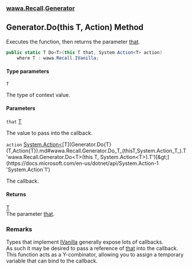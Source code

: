### [wawa.Recall](wawa.Recall.md 'wawa.Recall').[Generator](Generator.md 'wawa.Recall.Generator')

## Generator.Do<T>(this T, Action<T>) Method

Executes the function, then returns the parameter [that](Generator.Do{T}(T,Action{T}).md#wawa.Recall.Generator.Do_T_(thisT,System.Action_T_).that 'wawa.Recall.Generator.Do<T>(this T, System.Action<T>).that').

```csharp
public static T Do<T>(this T that, System.Action<T> action)
    where T : wawa.Recall.IVanilla;
```
#### Type parameters

<a name='wawa.Recall.Generator.Do_T_(thisT,System.Action_T_).T'></a>

`T`

The type of context value.
#### Parameters

<a name='wawa.Recall.Generator.Do_T_(thisT,System.Action_T_).that'></a>

`that` [T](Generator.Do{T}(T,Action{T}).md#wawa.Recall.Generator.Do_T_(thisT,System.Action_T_).T 'wawa.Recall.Generator.Do<T>(this T, System.Action<T>).T')

The value to pass into the callback.

<a name='wawa.Recall.Generator.Do_T_(thisT,System.Action_T_).action'></a>

`action` [System.Action&lt;](https://docs.microsoft.com/en-us/dotnet/api/System.Action-1 'System.Action`1')[T](Generator.Do{T}(T,Action{T}).md#wawa.Recall.Generator.Do_T_(thisT,System.Action_T_).T 'wawa.Recall.Generator.Do<T>(this T, System.Action<T>).T')[&gt;](https://docs.microsoft.com/en-us/dotnet/api/System.Action-1 'System.Action`1')

The callback.

#### Returns
[T](Generator.Do{T}(T,Action{T}).md#wawa.Recall.Generator.Do_T_(thisT,System.Action_T_).T 'wawa.Recall.Generator.Do<T>(this T, System.Action<T>).T')  
The parameter [that](Generator.Do{T}(T,Action{T}).md#wawa.Recall.Generator.Do_T_(thisT,System.Action_T_).that 'wawa.Recall.Generator.Do<T>(this T, System.Action<T>).that').

### Remarks
  
Types that implement [IVanilla](IVanilla.md 'wawa.Recall.IVanilla') generally expose lots of callbacks.  
As such it may be desired to pass a reference of [that](Generator.Do{T}(T,Action{T}).md#wawa.Recall.Generator.Do_T_(thisT,System.Action_T_).that 'wawa.Recall.Generator.Do<T>(this T, System.Action<T>).that') into the callback.  
This function acts as a Y-combinator, allowing you to assign a temporary variable that can bind to the callback.